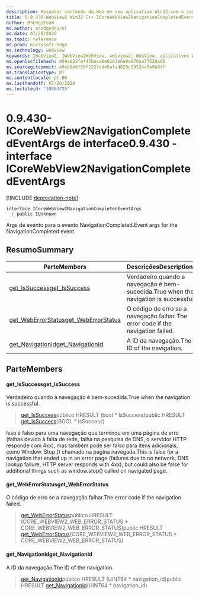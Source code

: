 ```yaml
---
description: Hospedar conteúdo da Web em seu aplicativo Win32 com o controle WebView2 do Microsoft Edge
title: 0.9.430-WebView2 Win32 C++ ICoreWebView2NavigationCompletedEventArgs
author: MSEdgeTeam
ms.author: msedgedevrel
ms.date: 07/20/2020
ms.topic: reference
ms.prod: microsoft-edge
ms.technology: webview
keywords: IWebView2, IWebView2WebView, webview2, WebView, aplicativos Win32, Win32, Edge, ICoreWebView2, ICoreWebView2Host, controle do navegador, HTML Edge
ms.openlocfilehash: 099a022fef47beca0e0163e6e0e070aa37520a06
ms.sourcegitcommit: e0cb9e6f59f222fade6afa4829c59524a9a9b9ff
ms.translationtype: MT
ms.contentlocale: pt-BR
ms.lasthandoff: 07/20/2020
ms.locfileid: "10883725"
---
```

# <span data-ttu-id="6f0ac-104">0.9.430-ICoreWebView2NavigationCompletedEventArgs de interface</span><span class="sxs-lookup"><span data-stu-id="6f0ac-104">0.9.430 - interface ICoreWebView2NavigationCompletedEventArgs</span></span> 

[!INCLUDE [deprecation-note](../../includes/deprecation-note.md)]

```
interface ICoreWebView2NavigationCompletedEventArgs
  : public IUnknown
```

<span data-ttu-id="6f0ac-105">Args de evento para o evento NavigationCompleted.</span><span class="sxs-lookup"><span data-stu-id="6f0ac-105">Event args for the NavigationCompleted event.</span></span>

## <span data-ttu-id="6f0ac-106">Resumo</span><span class="sxs-lookup"><span data-stu-id="6f0ac-106">Summary</span></span>

 <span data-ttu-id="6f0ac-107">Parte</span><span class="sxs-lookup"><span data-stu-id="6f0ac-107">Members</span></span>                        | <span data-ttu-id="6f0ac-108">Descrições</span><span class="sxs-lookup"><span data-stu-id="6f0ac-108">Descriptions</span></span>
--------------------------------|---------------------------------------------
[<span data-ttu-id="6f0ac-109">get_IsSuccess</span><span class="sxs-lookup"><span data-stu-id="6f0ac-109">get_IsSuccess</span></span>](#get_issuccess) | <span data-ttu-id="6f0ac-110">Verdadeiro quando a navegação é bem-sucedida.</span><span class="sxs-lookup"><span data-stu-id="6f0ac-110">True when the navigation is successful.</span></span>
[<span data-ttu-id="6f0ac-111">get_WebErrorStatus</span><span class="sxs-lookup"><span data-stu-id="6f0ac-111">get_WebErrorStatus</span></span>](#get_weberrorstatus) | <span data-ttu-id="6f0ac-112">O código de erro se a navegação falhar.</span><span class="sxs-lookup"><span data-stu-id="6f0ac-112">The error code if the navigation failed.</span></span>
[<span data-ttu-id="6f0ac-113">get_NavigationId</span><span class="sxs-lookup"><span data-stu-id="6f0ac-113">get_NavigationId</span></span>](#get_navigationid) | <span data-ttu-id="6f0ac-114">A ID da navegação.</span><span class="sxs-lookup"><span data-stu-id="6f0ac-114">The ID of the navigation.</span></span>

## <span data-ttu-id="6f0ac-115">Parte</span><span class="sxs-lookup"><span data-stu-id="6f0ac-115">Members</span></span>

#### <span data-ttu-id="6f0ac-116">get_IsSuccess</span><span class="sxs-lookup"><span data-stu-id="6f0ac-116">get_IsSuccess</span></span> 

<span data-ttu-id="6f0ac-117">Verdadeiro quando a navegação é bem-sucedida.</span><span class="sxs-lookup"><span data-stu-id="6f0ac-117">True when the navigation is successful.</span></span>

> <span data-ttu-id="6f0ac-118">[get_IsSuccess](#get_issuccess)público HRESULT (bool \* IsSuccess)</span><span class="sxs-lookup"><span data-stu-id="6f0ac-118">public HRESULT [get_IsSuccess](#get_issuccess)(BOOL \* isSuccess)</span></span>

<span data-ttu-id="6f0ac-119">Isso é falso para uma navegação que terminou em uma página de erro (falhas devido à falta de rede, falha na pesquisa de DNS, o servidor HTTP responde com 4xx), mas também pode ser falso para itens adicionais, como Window. Stop () chamado na página navegada.</span><span class="sxs-lookup"><span data-stu-id="6f0ac-119">This is false for a navigation that ended up in an error page (failures due to no network, DNS lookup failure, HTTP server responds with 4xx), but could also be false for additional things such as window.stop() called on navigated page.</span></span>

#### <span data-ttu-id="6f0ac-120">get_WebErrorStatus</span><span class="sxs-lookup"><span data-stu-id="6f0ac-120">get_WebErrorStatus</span></span> 

<span data-ttu-id="6f0ac-121">O código de erro se a navegação falhar.</span><span class="sxs-lookup"><span data-stu-id="6f0ac-121">The error code if the navigation failed.</span></span>

> <span data-ttu-id="6f0ac-122">[get_WebErrorStatus](#get_weberrorstatus)público HRESULT (CORE_WEBVIEW2_WEB_ERROR_STATUS \* CORE_WEBVIEW2_WEB_ERROR_STATUS)</span><span class="sxs-lookup"><span data-stu-id="6f0ac-122">public HRESULT [get_WebErrorStatus](#get_weberrorstatus)(CORE_WEBVIEW2_WEB_ERROR_STATUS \* CORE_WEBVIEW2_WEB_ERROR_STATUS)</span></span>

#### <span data-ttu-id="6f0ac-123">get_NavigationId</span><span class="sxs-lookup"><span data-stu-id="6f0ac-123">get_NavigationId</span></span> 

<span data-ttu-id="6f0ac-124">A ID da navegação.</span><span class="sxs-lookup"><span data-stu-id="6f0ac-124">The ID of the navigation.</span></span>

> <span data-ttu-id="6f0ac-125">[get_NavigationId](#get_navigationid)público HRESULT (UINT64 \* navigation_id)</span><span class="sxs-lookup"><span data-stu-id="6f0ac-125">public HRESULT [get_NavigationId](#get_navigationid)(UINT64 \* navigation_id)</span></span>

